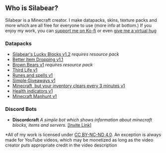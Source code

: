 ## Who is Silabear?

Silabear is a Minecraft creator. I make datapacks, skins, texture packs and more which are all free for everyone to use (more info at bottom.) If you enjoy my work, you can [support me on Ko-fi](https://ko-fi.com/silabear) or even [give me a virtual hug](https://huggle.jdf2.org/hug/Silabear)

### Datapacks
- [Silabear's Lucky Blocks v1.2](https://www.planetminecraft.com/data-pack/silabear-s-lucky-blocks-datapack/) _requires resource pack_ 
- [Better Item Dropping v1.1](https://www.planetminecraft.com/data-pack/better-item-dropping/)
- [Brown Bears v1](https://www.planetminecraft.com/data-pack/grizzly-brown-bears-datapack-texture-pack-1-16/) _requires resource pack_
- [Third Life v1](https://www.planetminecraft.com/data-pack/third-life-datapack/)
- [Runes and spells v1](https://www.planetminecraft.com/data-pack/runes-and-spells/)
- [Simple Giveaways v1](https://www.planetminecraft.com/data-pack/simple-giveaways/)
- [Minecraft, but your inventory clears every 3 minutes v1](https://www.planetminecraft.com/data-pack/minecraft-but-your-inventory-clears-every-3-minutes/)
- [Health indicators v1](https://www.planetminecraft.com/data-pack/damage-indicators-4838008/)
- [Minecraft Manhunt v1](https://www.planetminecraft.com/data-pack/minecraft-manhunt-4836792/)

### Discord Bots
- **Discordcraft** _A simple bot which shows information about minecraft blocks, items and servers._ [[Invite Link]](https://discord.com/api/oauth2/authorize?client_id=806105359202254849&permissions=116800&scope=bot)

*All of my work is licensed under [CC BY-NC-ND 4.0](http://creativecommons.org/licenses/by-nc-nd/4.0/?ref=chooser-v1). An exception is always made for YouTube videos, which may be monetized as long as the video creator puts appropriate credit in the video description
